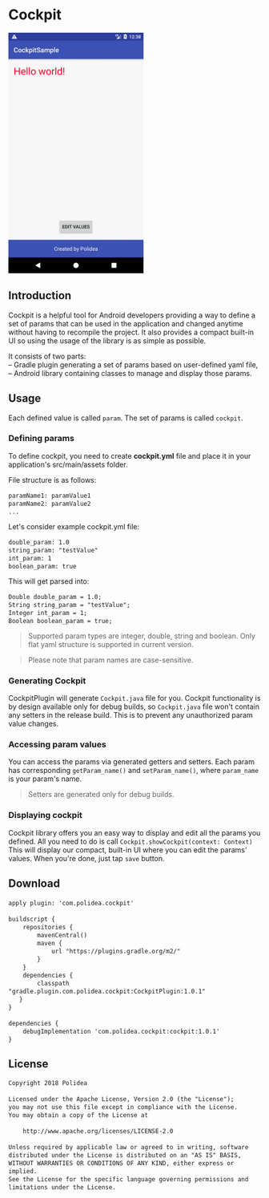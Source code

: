 # Cockpit

<img src="https://github.com/Polidea/Cockpit/blob/master/images/sample_gif.gif" width="270" height="480">

## Introduction

Cockpit is a helpful tool for Android developers providing a way to define a set of params that can be used in the application and changed anytime without having to recompile the project. It also provides a compact built-in UI so using the usage of the library is as simple as possible.

It consists of two parts:  
– Gradle plugin generating a set of params based on user-defined yaml file,  
– Android library containing classes to manage and display those params.  
## Usage
Each defined value is called `param`. The set of params is called `cockpit`.

### Defining params
To define cockpit, you need to create **cockpit.yml** file and place it in your application's src/main/assets folder.

File structure is as follows:
```
paramName1: paramValue1
paramName2: paramValue2
...
```
Let's consider example cockpit.yml file:
```
double_param: 1.0  
string_param: "testValue"  
int_param: 1  
boolean_param: true
```

This will get parsed into:
```
Double double_param = 1.0;
String string_param = "testValue";
Integer int_param = 1;
Boolean boolean_param = true;
```
> Supported param types are integer, double, string and boolean. Only flat yaml structure is supported in current version.

> Please note that param names are case-sensitive.

### Generating Cockpit

CockpitPlugin will generate `Cockpit.java` file for you. Cockpit functionality is by design available only for debug builds, so `Cockpit.java` file won't contain any setters in the release build. This is to prevent any unauthorized param value changes.

### Accessing param values
You can access the params via generated getters and setters. Each param has corresponding `getParam_name()` and `setParam_name()`, where `param_name` is your param's name.
>Setters are generated only for debug builds. 

### Displaying cockpit
Cockpit library offers you an easy way to display and edit all the params you defined. All you need to do is call
`Cockpit.showCockpit(context: Context)`
This will display our compact, built-in UI where you can edit the params' values. When you're done, just tap `save` button.

## Download
```
apply plugin: 'com.polidea.cockpit'  

buildscript {  
    repositories {
        mavenCentral()  
        maven {  
            url "https://plugins.gradle.org/m2/"
        }
    }  
    dependencies {  
        classpath "gradle.plugin.com.polidea.cockpit:CockpitPlugin:1.0.1"  
   }  
}

dependencies {
    debugImplementation 'com.polidea.cockpit:cockpit:1.0.1'  
}
```
## License
```
Copyright 2018 Polidea

Licensed under the Apache License, Version 2.0 (the "License");
you may not use this file except in compliance with the License.
You may obtain a copy of the License at

    http://www.apache.org/licenses/LICENSE-2.0

Unless required by applicable law or agreed to in writing, software
distributed under the License is distributed on an "AS IS" BASIS,
WITHOUT WARRANTIES OR CONDITIONS OF ANY KIND, either express or implied.
See the License for the specific language governing permissions and
limitations under the License.
```
